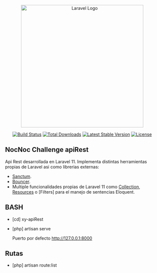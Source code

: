 <p align="center"><a href="https://laravel.com" target="_blank"><img src="https://raw.githubusercontent.com/laravel/art/master/logo-lockup/5%20SVG/2%20CMYK/1%20Full%20Color/laravel-logolockup-cmyk-red.svg" width="400" alt="Laravel Logo"></a></p>

<p align="center">
<a href="https://github.com/laravel/framework/actions"><img src="https://github.com/laravel/framework/workflows/tests/badge.svg" alt="Build Status"></a>
<a href="https://packagist.org/packages/laravel/framework"><img src="https://img.shields.io/packagist/dt/laravel/framework" alt="Total Downloads"></a>
<a href="https://packagist.org/packages/laravel/framework"><img src="https://img.shields.io/packagist/v/laravel/framework" alt="Latest Stable Version"></a>
<a href="https://packagist.org/packages/laravel/framework"><img src="https://img.shields.io/packagist/l/laravel/framework" alt="License"></a>
</p>

## NocNoc Challenge apiRest

Api Rest desarrollada en Laravel 11. Implementa distintas herramientas propias de Laravel asi como librerias externas:

- [Sanctum]([https://laravel.com/docs/routing](https://laravel.com/docs/11.x/sanctum#main-content)).
- [Bouncer]([https://laravel.com/docs/container](https://github.com/JosephSilber/bouncer)).
- Multiple funcionalidades propias de Laravel 11 como [Collection]([https://laravel.com/docs/session](https://laravel.com/docs/11.x/collections#main-content)), [Resources]([https://laravel.com/docs/11.x/eloquent-resources#main-content]) o [Filters] para el manejo de sentencias Eloquent.

## BASH

- [cd] xy-apiRest
- [php] artisan serve

  Puerto por defecto http://127.0.0.1:8000

## Rutas

- [php] artisan route:list


